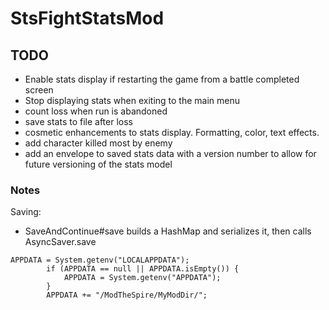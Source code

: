 # StsFightStatsMod

## TODO
- Enable stats display if restarting the game from a battle completed screen
- Stop displaying stats when exiting to the main menu
- count loss when run is abandoned
- save stats to file after loss
- cosmetic enhancements to stats display. Formatting, color, text effects.
- add character killed most by enemy
- add an envelope to saved stats data with a version number to allow for future versioning of the stats model

### Notes
Saving:
- SaveAndContinue#save builds a HashMap and serializes it, then calls AsyncSaver.save

```aidl
APPDATA = System.getenv("LOCALAPPDATA");
        if (APPDATA == null || APPDATA.isEmpty()) {
            APPDATA = System.getenv("APPDATA");
        }
        APPDATA += "/ModTheSpire/MyModDir/";
```